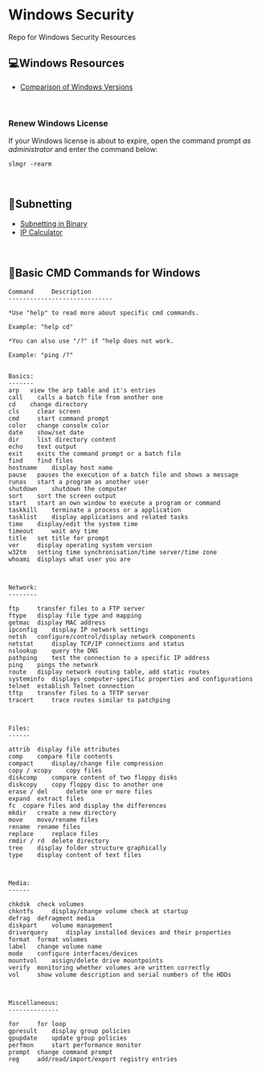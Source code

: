 # Windows Security
Repo for Windows Security Resources


## :computer:Windows Resources


<ul>
  <li><a href="https://en.wikipedia.org/wiki/Comparison_of_Microsoft_Windows_versions">Comparison of Windows Versions</a></li>
</ul>

<br />

### Renew Windows License
If your Windows license is about to expire, open the command prompt *as administrator* and enter the command below:


```
slmgr -rearm
```

<br />

## :abacus:Subnetting

<ul>
  <li><a href="https://networklessons.com/subnetting/subnetting-in-binary">Subnetting in Binary</a></li>
  <li><a href="https://jodies.de/ipcalc">IP Calculator</a></li>
</ul>

<br />

## :scroll:Basic CMD Commands for Windows
```
Command 	Description
-----------------------------

*Use "help" to read more about specific cmd commands.

Example: "help cd"

*You can also use "/?" if "help does not work.

Example: "ping /?"


Basics:
-------
arp   view the arp table and it's entries
call 	calls a batch file from another one
cd 	  change directory
cls 	clear screen
cmd 	start command prompt
color 	change console color
date 	show/set date
dir 	list directory content
echo 	text output
exit 	exits the command prompt or a batch file
find 	find files
hostname 	display host name
pause 	pauses the execution of a batch file and shows a message
runas 	start a program as another user
shutdown 	shutdown the computer
sort 	sort the screen output
start 	start an own window to execute a program or command
taskkill 	terminate a process or a application
tasklist 	display applications and related tasks
time 	display/edit the system time
timeout 	wait any time
title 	set title for prompt
ver 	display operating system version
w32tm 	setting time synchronisation/time server/time zone
whoami  displays what user you are



Network:
--------

ftp 	transfer files to a FTP server
ftype 	display file type and mapping
getmac 	display MAC address
ipconfig 	display IP network settings
netsh 	configure/control/display network components
netstat 	display TCP/IP connections and status
nslookup 	query the DNS
pathping 	test the connection to a specific IP address
ping 	pings the network
route 	display network routing table, add static routes
systeminfo 	displays computer-specific properties and configurations
telnet 	establish Telnet connection
tftp 	transfer files to a TFTP server
tracert 	trace routes similar to patchping 



Files:
------

attrib 	display file attributes
comp 	compare file contents
compact 	display/change file compression
copy / xcopy 	copy files
diskcomp 	compare content of two floppy disks
diskcopy 	copy floppy disc to another one
erase / del 	delete one or more files
expand 	extract files
fc 	copare files and display the differences
mkdir 	create a new directory
move 	move/rename files
rename 	rename files
replace 	replace files
rmdir / rd 	delete directory
tree 	display folder structure graphically
type 	display content of text files



Media:
------

chkdsk 	check volumes
chkntfs 	display/change volume check at startup
defrag 	defragment media
diskpart 	volume management
driverquery 	display installed devices and their properties
format 	format volumes
label 	change volume name
mode 	configure interfaces/devices
mountvol 	assign/delete drive mountpoints
verify 	monitoring whether volumes are written correctly
vol 	show volume description and serial numbers of the HDDs



Miscellaneous:
--------------

for 	for loop
gpresult 	display group policies
gpupdate 	update group policies
perfmon 	start performance monitor
prompt 	change command prompt
reg 	add/read/import/export registry entries 
```



